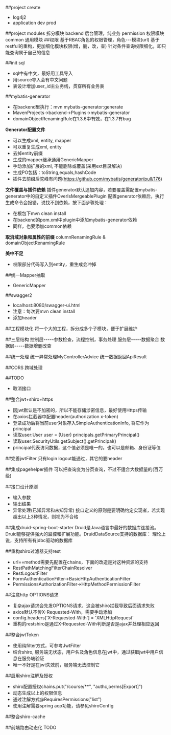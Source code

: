 ##project create
 - log4j2
 - application dev prod

##project modules
拆分模块
  backend 后台管理，纯业务
  permission 权限模块
  common 通用模块
##权限
基于RBAC角色的权限管理，角色---模块(url)
基于restful的重构，更加细化模块权限(增，删，改，查)
针对条件查询权限细化，即只能查询属于自己的信息

##init sql
* sql中有中文，最好用工具导入
* 用source导入会有中文问题
* 表设计增加user_id主业务线，贯穿所有业务表

##mybatis-generator
* 在backend里执行：mvn mybatis-generator:generate
* MavenProjects->backend->Plugins->mybatis-generator
* domainObjectRenamingRule在1.3.6中有效，在1.3.7有bug

**Generator配置文件**
 - 可以生成xml, entity, mapper
 - 可以重复生成xml, entity
 - 去掉entity前缀
 - 生成的mapper继承通用GenericMapper
 - 手动添加扩展的xml, 不能删除或覆盖(采用ext目录解决)
 - 生成PO包括：toString,equals,hashCode
 - 插件去前缀后驼峰有问题(https://github.com/mybatis/generator/pull/176)

**文件覆盖与插件依赖**
插件generator默认追加内容，若要覆盖需配置mybatis-generator中的自定义插件OverIsMergeablePlugin
配置generator依赖后，执行生成命令会报错，说找不到依赖，按下面步骤处理：
  - 在根包下mvn clean install
  - 在backend的pom.xml中plugin中添加mybatis-generator依赖
  - 同样，也要添加common依赖

**取消域对象和属性的前缀**
columnRenamingRule & domainObjectRenamingRule

**美中不足**
 - 权限部分代码写入到entity，重生成会冲掉

##统一Mapper抽取
 - GenericMapper

##swagger2
* localhost:8080/swagger-ui.html
* 注意：每次要mvn clean install
* 添加header

##工程模块化
将一个大的工程，拆分成多个子模块，便于扩展维护

##三层结构
控制层-----参数检查，流程控制，事务处理
服务层-----数据聚合
数据层-----数据增删改查

##统一处理
统一异常处理MyControllerAdvice
统一数据返回ApiResult

##CORS
 跨域处理

##TODO
 - 取消接口

##整合jwt+shiro+https
* 因jwt默认是不加密的，所以不能存储涉密信息，最好使用Https传输
* 在axios拦截器中配置header(authorization x-token)
* 登录成功后将当前user对象存入SimpleAuthenticationInfo, 将它作为principal
* 读取user:User user = (User) principals.getPrimaryPrincipal()
* 读取user:SecurityUtils.getSubject().getPrincipal()
* principal代表访问数据，这个值必须是唯一的。也可以是邮箱、身份证等值

##完善jwtFilter
只有login logout能通过，其它的要header

##集成pagehelper插件
可以把查询变为分页查询，不过不适合大数据量的(百万级)

##接口设计原则
* 输入参数
* 输出结果
* 异常处理(已知异常和未知异常)
接口定义的原则是要明确约定实现者，若实现超出以上3种情况，则视为不合格

##集成druid-spring-boot-starter
Druid是Java语言中最好的数据库连接池。Druid能够提供强大的监控和扩展功能。DruidDataSource支持的数据库：
理论上说，支持所有有jdbc驱动的数据库

##重构shiro过滤器支持rest
* url==method需要先配置在chains，下面的改造是对这种资源的支持
* RestPathMatchingFilterChainResolver
* RestLogoutFilter
* FormAuthenticationFilter->BasicHttpAuthenticationFilter
* PermissionsAuthorizationFilter->HttpMethodPermissionFilter

##注意http OPTIONS请求
* 复杂ajax请求会先发OPTIONS请求，这会被shiro拦截导致后面请求失败
* axios默认不传X-Requested-With，需要手动添加
* config.headers['X-Requested-With'] = 'XMLHttpRequest'
* 重构的restshiro是通过X-Requested-With判断是否是ajax并处理相应返回

##整合jwtToken
* 使用纯filter方式，可参考JwtFilter
* 结合shiro, 服务端无状态，用户名及角色信息在jwt中，通过获取jwt中用户信息在服务端验证
* 唯一不好是在jwt失效前，服务端无法控制它

##启用shiro注解及授权
* shiro配置授权chains.put("/course/**", "authc,perms[Export]")
* 动态生成以上的权限信息
* 通过注解方式@RequiresPermissions("list")
* 使用注解需要spring aop功能，请参见shiroConfig

##整合shiro-cache

##前端路由动态化
TODO